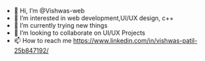 - 👋 Hi, I’m @Vishwas-web
- 👀 I’m interested in web development,UI/UX design, c++
- 🌱 I’m currently trying new things
- 💞️ I’m looking to collaborate on UI/UX Projects
- 📫 How to reach me https://www.linkedin.com/in/vishwas-patil-25b847192/

<!---
Vishwas-web/Vishwas-web is a ✨ special ✨ repository because its `README.md` (this file) appears on your GitHub profile.
You can click the Preview link to take a look at your changes.
--->
